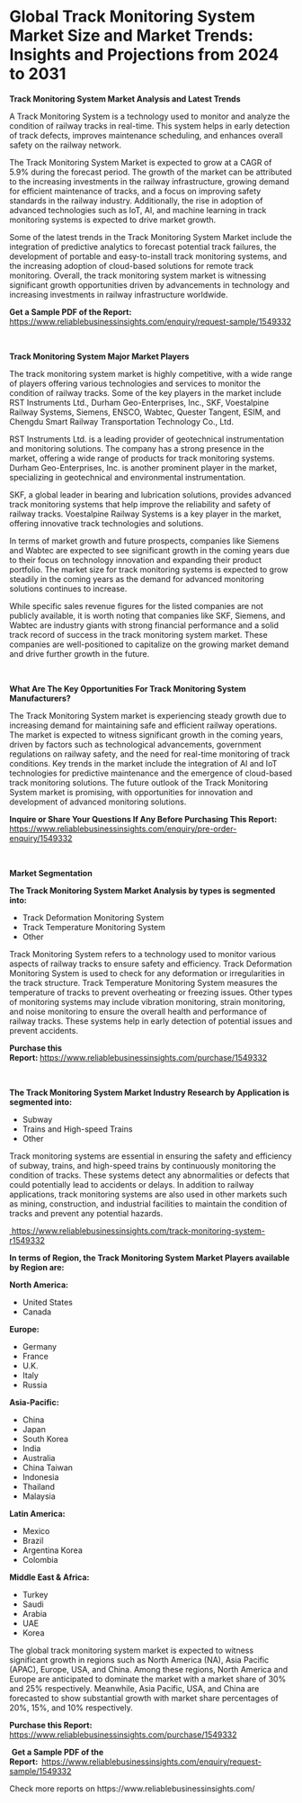 <p><h1>Global Track Monitoring System Market Size and Market Trends: Insights and Projections from 2024 to 2031</h1></p><p><strong>Track Monitoring System Market Analysis and Latest Trends</strong></p>
<p><p>A Track Monitoring System is a technology used to monitor and analyze the condition of railway tracks in real-time. This system helps in early detection of track defects, improves maintenance scheduling, and enhances overall safety on the railway network.</p><p>The Track Monitoring System Market is expected to grow at a CAGR of 5.9% during the forecast period. The growth of the market can be attributed to the increasing investments in the railway infrastructure, growing demand for efficient maintenance of tracks, and a focus on improving safety standards in the railway industry. Additionally, the rise in adoption of advanced technologies such as IoT, AI, and machine learning in track monitoring systems is expected to drive market growth.</p><p>Some of the latest trends in the Track Monitoring System Market include the integration of predictive analytics to forecast potential track failures, the development of portable and easy-to-install track monitoring systems, and the increasing adoption of cloud-based solutions for remote track monitoring. Overall, the track monitoring system market is witnessing significant growth opportunities driven by advancements in technology and increasing investments in railway infrastructure worldwide.</p></p>
<p><strong>Get a Sample PDF of the Report:&nbsp;</strong> <a href="https://www.reliablebusinessinsights.com/enquiry/request-sample/1549332">https://www.reliablebusinessinsights.com/enquiry/request-sample/1549332</a></p>
<p>&nbsp;</p>
<p><strong>Track Monitoring System Major Market Players</strong></p>
<p><p>The track monitoring system market is highly competitive, with a wide range of players offering various technologies and services to monitor the condition of railway tracks. Some of the key players in the market include RST Instruments Ltd., Durham Geo-Enterprises, Inc., SKF, Voestalpine Railway Systems, Siemens, ENSCO, Wabtec, Quester Tangent, ESIM, and Chengdu Smart Railway Transportation Technology Co., Ltd.</p><p>RST Instruments Ltd. is a leading provider of geotechnical instrumentation and monitoring solutions. The company has a strong presence in the market, offering a wide range of products for track monitoring systems. Durham Geo-Enterprises, Inc. is another prominent player in the market, specializing in geotechnical and environmental instrumentation.</p><p>SKF, a global leader in bearing and lubrication solutions, provides advanced track monitoring systems that help improve the reliability and safety of railway tracks. Voestalpine Railway Systems is a key player in the market, offering innovative track technologies and solutions.</p><p>In terms of market growth and future prospects, companies like Siemens and Wabtec are expected to see significant growth in the coming years due to their focus on technology innovation and expanding their product portfolio. The market size for track monitoring systems is expected to grow steadily in the coming years as the demand for advanced monitoring solutions continues to increase.</p><p>While specific sales revenue figures for the listed companies are not publicly available, it is worth noting that companies like SKF, Siemens, and Wabtec are industry giants with strong financial performance and a solid track record of success in the track monitoring system market. These companies are well-positioned to capitalize on the growing market demand and drive further growth in the future.</p></p>
<p>&nbsp;</p>
<p><strong>What Are The Key Opportunities For Track Monitoring System Manufacturers?</strong></p>
<p><p>The Track Monitoring System market is experiencing steady growth due to increasing demand for maintaining safe and efficient railway operations. The market is expected to witness significant growth in the coming years, driven by factors such as technological advancements, government regulations on railway safety, and the need for real-time monitoring of track conditions. Key trends in the market include the integration of AI and IoT technologies for predictive maintenance and the emergence of cloud-based track monitoring solutions. The future outlook of the Track Monitoring System market is promising, with opportunities for innovation and development of advanced monitoring solutions.</p></p>
<p><strong>Inquire or Share Your Questions If Any Before Purchasing This Report:</strong> <a href="https://www.reliablebusinessinsights.com/enquiry/pre-order-enquiry/1549332">https://www.reliablebusinessinsights.com/enquiry/pre-order-enquiry/1549332</a></p>
<p>&nbsp;</p>
<p><strong>Market Segmentation</strong></p>
<p><strong>The Track Monitoring System Market Analysis by types is segmented into:</strong></p>
<p><ul><li>Track Deformation Monitoring System</li><li>Track Temperature Monitoring System</li><li>Other</li></ul></p>
<p><p>Track Monitoring System refers to a technology used to monitor various aspects of railway tracks to ensure safety and efficiency. Track Deformation Monitoring System is used to check for any deformation or irregularities in the track structure. Track Temperature Monitoring System measures the temperature of tracks to prevent overheating or freezing issues. Other types of monitoring systems may include vibration monitoring, strain monitoring, and noise monitoring to ensure the overall health and performance of railway tracks. These systems help in early detection of potential issues and prevent accidents.</p></p>
<p><strong>Purchase this Report:&nbsp;</strong><a href="https://www.reliablebusinessinsights.com/purchase/1549332">https://www.reliablebusinessinsights.com/purchase/1549332</a></p>
<p>&nbsp;</p>
<p><strong>The Track Monitoring System Market Industry Research by Application is segmented into:</strong></p>
<p><ul><li>Subway</li><li>Trains and High-speed Trains</li><li>Other</li></ul></p>
<p><p>Track monitoring systems are essential in ensuring the safety and efficiency of subway, trains, and high-speed trains by continuously monitoring the condition of tracks. These systems detect any abnormalities or defects that could potentially lead to accidents or delays. In addition to railway applications, track monitoring systems are also used in other markets such as mining, construction, and industrial facilities to maintain the condition of tracks and prevent any potential hazards.</p></p>
<p><a href="https://www.reliablebusinessinsights.com/track-monitoring-system-r1549332">&nbsp;https://www.reliablebusinessinsights.com/track-monitoring-system-r1549332</a></p>
<p><strong>In terms of Region, the Track Monitoring System Market Players available by Region are:</strong></p>
<p>
    <p> <strong> North America: </strong>
        <ul>
            <li>United States</li>
            <li>Canada</li>
        </ul>
        </p> 
    <p> <strong> Europe: </strong>
        <ul>
            <li>Germany</li>
            <li>France</li>
            <li>U.K.</li>
            <li>Italy</li>
            <li>Russia</li>
        </ul>
        </p> 
    <p> <strong> Asia-Pacific: </strong>
        <ul>
            <li>China</li>
            <li>Japan</li>
            <li>South Korea</li>
            <li>India</li>
            <li>Australia</li>
            <li>China Taiwan</li>
            <li>Indonesia</li>
            <li>Thailand</li>
            <li>Malaysia</li>
        </ul>
        </p> 
    <p> <strong> Latin America: </strong>
        <ul>
            <li>Mexico</li>
            <li>Brazil</li>
            <li>Argentina Korea</li>
            <li>Colombia</li>
        </ul>
        </p> 
    <p> <strong> Middle East & Africa: </strong>
        <ul>
            <li>Turkey</li>
            <li>Saudi</li>
            <li>Arabia</li>
            <li>UAE</li>
            <li>Korea</li>
        </ul>
    </p>
    </p>
<p><p>The global track monitoring system market is expected to witness significant growth in regions such as North America (NA), Asia Pacific (APAC), Europe, USA, and China. Among these regions, North America and Europe are anticipated to dominate the market with a market share of 30% and 25% respectively. Meanwhile, Asia Pacific, USA, and China are forecasted to show substantial growth with market share percentages of 20%, 15%, and 10% respectively.</p></p>
<p><strong>Purchase this Report: </strong><a href="https://www.reliablebusinessinsights.com/purchase/1549332">https://www.reliablebusinessinsights.com/purchase/1549332</a></p>
<p>&nbsp;<strong>Get a Sample PDF of the Report:&nbsp;&nbsp;</strong><a href="https://www.reliablebusinessinsights.com/enquiry/request-sample/1549332">https://www.reliablebusinessinsights.com/enquiry/request-sample/1549332</a></p>
<p><strong></strong></p>
<p>Check more reports on https://www.reliablebusinessinsights.com/</p>